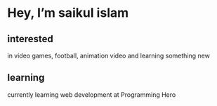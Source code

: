 # Hey, I’m saikul islam
## interested 
in video games, football, animation video and learning something new 
## learning 
currently learning web development at Programming Hero


<!---
saikulislam4/saikulislam4 is a ✨ special ✨ repository because its `README.md` (this file) appears on your GitHub profile.
You can click the Preview link to take a look at your changes.
--->
